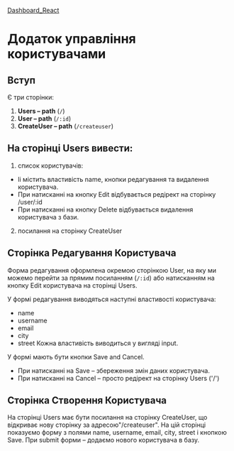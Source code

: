 [Dashboard_React](https://nataliapylypenko.github.io/Dashboard_React/)

# Додаток управління користувачами

## Вступ

Є три сторінки:

1. **Users – path** (`/`)
2. **User – path** (`/:id`)
3. **CreateUser – path** (`/createuser`)

## На сторінці Users вивести:

 1. список користувачів:
 - li містить властивість name, кнопки редагування та видалення користувача.
 - При натисканні на кнопку Edit відбувається редірект на сторінку /user/:id
 - При натисканні на кнопку Delete відбувається видалення користувача з бази.
 2. посилання на сторінку CreateUser

## Сторінка Редагування Користувача

Форма редагування оформлена окремою сторінкою User, на яку ми можемо перейти
за прямим посиланням (`/:id`) або натисканням на кнопку Edit користувача на сторінці Users.

У формі редагування виводяться наступні властивості користувача:
 - name
 - username
 - email
 - city
 - street
Кожна властивість виводиться у вигляді input.

У формі мають бути кнопки Save and Cancel.
 - При натисканні на Save – збереження змін даних користувача.
 - При натисканні на Cancel – просто редірект на сторінку Users ('/')

## Сторінка Створення Користувача

На сторінці Users має бути посилання на сторінку CreateUser, що відкриває нову сторінку
за адресою"/createuser". На цій сторінці показуємо форму з полями name, username, email,
city, street і кнопкою Save. При submit форми – додаємо нового користувача в базу.